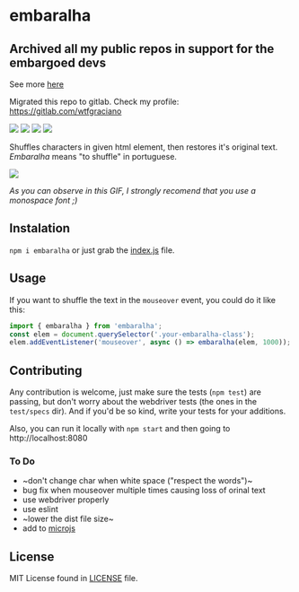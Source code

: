 embaralha
=========
## Archived all my public repos in support for the embargoed devs

See more [here](https://github.com/1995parham/github-do-not-ban-us)

Migrated this repo to gitlab. Check my profile: https://gitlab.com/wtfgraciano

![](https://img.shields.io/npm/v/embaralha.svg)
![](https://img.shields.io/bundlephobia/min/embaralha.svg)
![](https://img.shields.io/npm/l/embaralha.svg)
![](https://img.shields.io/circleci/project/github/graciano/embaralha/master.svg)

Shuffles characters in given html element, then restores it's original text. *Embaralha* means "to shuffle" in portuguese.

![](embaralha.gif)

*As you can observe in this GIF, I strongly recomend that you use a monospace font ;)*

## Instalation

`npm i embaralha` or just grab the [index.js](index.js) file.

## Usage

If you want to shuffle the text in the `mouseover` event, you could do it like this:

``` javascript
import { embaralha } from 'embaralha';
const elem = document.querySelector('.your-embaralha-class');
elem.addEventListener('mouseover', async () => embaralha(elem, 1000));
```

## Contributing

Any contribution is welcome, just make sure the tests (`npm test`) are passing, but don't worry about the webdriver tests (the ones in the `test/specs` dir). And if you'd be so kind, write your tests for your additions.

Also, you can run it locally with `npm start` and then going to http://localhost:8080

### To Do
 - ~don't change char when white space ("respect the words")~
 - bug fix when mouseover multiple times causing loss of orinal text
 - use webdriver properly
 - use eslint
 - ~lower the dist file size~
 - add to [microjs](http://microjs.com/)
 
## License

MIT License found in [LICENSE](LICENSE) file.
